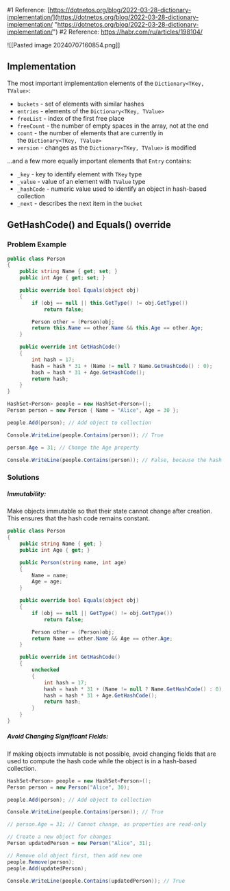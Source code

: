 #1 Reference: [https://dotnetos.org/blog/2022-03-28-dictionary-implementation/](https://dotnetos.org/blog/2022-03-28-dictionary-implementation/ "https://dotnetos.org/blog/2022-03-28-dictionary-implementation/") 
#2 Reference: https://habr.com/ru/articles/198104/

![[Pasted image 20240707160854.png]]
## Implementation

The most important implementation elements of the `Dictionary<TKey, TValue>`:
- `buckets` - set of elements with similar hashes
- `entries` - elements of the `Dictionary<TKey, TValue>`
- `freeList` - index of the first free place
- `freeCount` - the number of empty spaces in the array, not at the end
- `count` - the number of elements that are currently in the `Dictionary<TKey, TValue>`
- `version` - changes as the `Dictionary<TKey, TValue>` is modified

…and a few more equally important elements that `Entry` contains:
- `_key` - key to identify element with `TKey` type
- `_value` - value of an element with `TValue` type
- `_hashCode` - numeric value used to identify an object in hash-based collection
- `_next` - describes the next item in the `bucket`

## GetHashCode() and Equals() override

### Problem Example
```csharp
public class Person
{
    public string Name { get; set; }
    public int Age { get; set; }

    public override bool Equals(object obj)
    {
        if (obj == null || this.GetType() != obj.GetType())
            return false;

        Person other = (Person)obj;
        return this.Name == other.Name && this.Age == other.Age;
    }

    public override int GetHashCode()
    {
        int hash = 17;
        hash = hash * 31 + (Name != null ? Name.GetHashCode() : 0);
        hash = hash * 31 + Age.GetHashCode();
        return hash;
    }
}
```

```csharp
HashSet<Person> people = new HashSet<Person>();
Person person = new Person { Name = "Alice", Age = 30 };

people.Add(person); // Add object to collection

Console.WriteLine(people.Contains(person)); // True

person.Age = 31; // Change the Age property

Console.WriteLine(people.Contains(person)); // False, because the hash code changed

```
### Solutions

##### Immutability:
Make objects immutable so that their state cannot change after creation. This ensures that the hash code remains constant.
```csharp
public class Person
{
    public string Name { get; }
    public int Age { get; } 

    public Person(string name, int age)
    {
        Name = name;
        Age = age;
    }

    public override bool Equals(object obj)
    {
        if (obj == null || GetType() != obj.GetType())
            return false;

        Person other = (Person)obj;
        return Name == other.Name && Age == other.Age;
    }

    public override int GetHashCode()
    {
        unchecked
        {
            int hash = 17;
            hash = hash * 31 + (Name != null ? Name.GetHashCode() : 0);
            hash = hash * 31 + Age.GetHashCode();
            return hash;
        }
    }
}
```
##### Avoid Changing Significant Fields:
If making objects immutable is not possible, avoid changing fields that are used to compute the hash code while the object is in a hash-based collection.
```csharp
HashSet<Person> people = new HashSet<Person>();
Person person = new Person("Alice", 30);

people.Add(person); // Add object to collection

Console.WriteLine(people.Contains(person)); // True

// person.Age = 31; // Cannot change, as properties are read-only

// Create a new object for changes
Person updatedPerson = new Person("Alice", 31);

// Remove old object first, then add new one
people.Remove(person);
people.Add(updatedPerson);

Console.WriteLine(people.Contains(updatedPerson)); // True

```